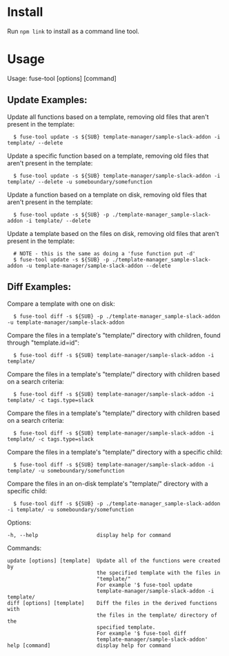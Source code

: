 # Install

Run `npm link` to install as a command line tool.

# Usage

Usage: fuse-tool [options] [command]

## Update Examples:
  Update all functions based on a template, removing old files that aren't present in the template:
  ```
    $ fuse-tool update -s ${SUB} template-manager/sample-slack-addon -i template/ --delete
  ```

  Update a specific function based on a template, removing old files that aren't present in the template:
  ```
    $ fuse-tool update -s ${SUB} template-manager/sample-slack-addon -i template/ --delete -u someboundary/somefunction
  ```

  Update a function based on a template on disk, removing old files that aren't present in the template:
  ```
    $ fuse-tool update -s ${SUB} -p ./template-manager_sample-slack-addon -i template/ --delete
  ```

  Update a template based on the files on disk, removing old files that aren't present in the template:
  ```
    # NOTE - this is the same as doing a 'fuse function put -d'
    $ fuse-tool update -s ${SUB} -p ./template-manager_sample-slack-addon -u template-manager/sample-slack-addon --delete
  ```

## Diff Examples:
  Compare a template with one on disk:
  ```
    $ fuse-tool diff -s ${SUB} -p ./template-manager_sample-slack-addon -u template-manager/sample-slack-addon
  ```

  Compare the files in a template's "template/" directory with children, found through "template.id=id":
  ```
    $ fuse-tool diff -s ${SUB} template-manager/sample-slack-addon -i template/
  ```

  Compare the files in a template's "template/" directory with children based on a search criteria:
  ```
    $ fuse-tool diff -s ${SUB} template-manager/sample-slack-addon -i template/ -c tags.type=slack
  ```

  Compare the files in a template's "template/" directory with children based on a search criteria:
  ```
    $ fuse-tool diff -s ${SUB} template-manager/sample-slack-addon -i template/ -c tags.type=slack
  ```

  Compare the files in a template's "template/" directory with a specific child:
  ```
    $ fuse-tool diff -s ${SUB} template-manager/sample-slack-addon -i template/ -u someboundary/somefunction
  ```

  Compare the files in an on-disk template's "template/" directory with a specific child:
  ```
    $ fuse-tool diff -s ${SUB} -p ./template-manager_sample-slack-addon -i template/ -u someboundary/somefunction
  ```

Options:
  ```
  -h, --help                   display help for command
  ```

Commands:
  ```
  update [options] [template]  Update all of the functions were created by
                               the specified template with the files in
                               "template/"
                               For example '$ fuse-tool update
                               template-manager/sample-slack-addon -i template/
  diff [options] [template]    Diff the files in the derived functions with
                               the files in the template/ directory of the
                               specified template.
                               For example '$ fuse-tool diff
                               template-manager/sample-slack-addon'
  help [command]               display help for command
  ```
